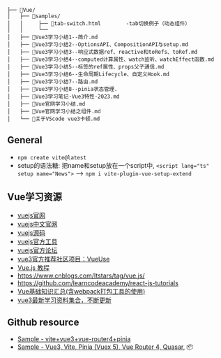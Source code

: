 ```
├── 📂Vue/
│   ├── 📂samples/
│   │     ├── 📄tab-switch.html        -tab切换例子（动态组件） 
│   │     └──
│   ├── 📄Vue3学习小结1--简介.md
│   ├── 📄Vue3学习小结2--OptionsAPI、CompositionAPI与setup.md
│   ├── 📄Vue3学习小结3--响应式数据ref、reactive和toRefs、toRef.md
│   ├── 📄Vue3学习小结4--computed计算属性、watch监听、watchEffect函数.md
│   ├── 📄Vue3学习小结5--标签的ref属性、props父子通信.md
│   ├── 📄Vue3学习小结6--生命周期Lifecycle、自定义Hook.md
│   ├── 📄Vue3学习小结7--路由.md
│   ├── 📄Vue3学习小结8--pinia状态管理.
│   ├── 📄Vue3学习笔记-Vue3特性-2023.md
│   ├── 📄Vue官网学习小结.md
│   ├── 📄Vue官网学习小结之组件.md
│   └── 📄关于VScode vue3卡顿.md
```

## General

- `npm create vite@latest`
- setup的语法糖:  把name和setup放在一个script中, `<script lang="ts" setup name="News">`   --> `npm i vite-plugin-vue-setup-extend`

## Vue学习资源

- [vuejs官网](https://vuejs.org/)
- [vuejs中文官网](https://cn.vuejs.org/)
- [vuejs源码](https://github.com/vuejs/vue)
- [vuejs官方工具](https://github.com/vuejs)
- [vuejs官方论坛](https://forum.vuejs.org/c/chinese)
- [vue3官方推荐社区项目：VueUse](https://www.vueusejs.com/)
- [Vue.js 教程](http://www.runoob.com/vue2/vue-tutorial.html)
- https://www.cnblogs.com/Itstars/tag/vue.js/
- https://github.com/learncodeacademy/react-js-tutorials
- [Vue基础知识汇总(含webpack打包工具的使用)](https://juejin.im/post/5db25275f265da4d3c071cfa?utm_medium=hao.caibaojian.com&utm_source=hao.caibaojian.com)
- [vue3最新学习资料集合，不断更新](https://learnku.com/articles/48928)

## Github resource

- [Sample - vite+vue3+vue-router4+pinia](https://github.com/mutoe/vue3-realworld-example-app)
- [Sample - Vue3, Vite, Pinia (Vuex 5), Vue Router 4, Quasar,](https://github.com/CharlieDigital/vue3-pinia-quasar-ts)
📦
